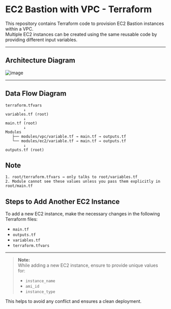 # EC2 Bastion with VPC - Terraform

This repository contains Terraform code to provision EC2 Bastion instances within a VPC.  
Multiple EC2 instances can be created using the same reusable code by providing different input variables.

---

## Architecture Diagram
![image](https://github.com/user-attachments/assets/90e5976c-eeee-4231-8fc5-d3476e89d3ad)

---

## Data Flow Diagram

```
terraform.tfvars
        ↓
variables.tf (root)
        ↓
main.tf (root)
        ↓
Modules
   ├── modules/vpc/variable.tf → main.tf → outputs.tf
   └── modules/ec2/variable.tf → main.tf → outputs.tf
        ↓
outputs.tf (root)
```

## Note
```
1. root/terraform.tfvars → only talks to root/variables.tf
2. Module cannot see these values unless you pass them explicitly in root/main.tf
```

## Steps to Add Another EC2 Instance

To add a new EC2 instance, make the necessary changes in the following Terraform files:

- `main.tf`
- `outputs.tf`
- `variables.tf`
- `terraform.tfvars`

---

> **Note:**  
> While adding a new EC2 instance, ensure to provide unique values for:
> - `instance_name`
> - `ami_id`
> - `instance_type`

This helps to avoid any conflict and ensures a clean deployment.
